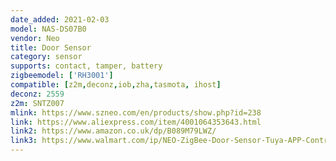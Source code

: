 ```yaml
---
date_added: 2021-02-03
model: NAS-DS07B0
vendor: Neo
title: Door Sensor
category: sensor
supports: contact, tamper, battery
zigbeemodel: ['RH3001']
compatible: [z2m,deconz,iob,zha,tasmota, ihost]
deconz: 2559
z2m: SNTZ007
mlink: https://www.szneo.com/en/products/show.php?id=238
link: https://www.aliexpress.com/item/4001064353643.html
link2: https://www.amazon.co.uk/dp/B089M79LWZ/
link3: https://www.walmart.com/ip/NEO-ZigBee-Door-Sensor-Tuya-APP-Control-Door-Window-Opening-Alarm-Sensor-Magnetic-Switch-Wireless-Detector-Smart-Home/724440204
---
```



